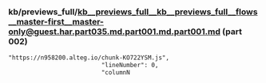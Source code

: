 ### kb/previews_full/kb__previews_full__kb__previews_full__flows__master-first__master-only@guest.har.part035.md.part001.md.part001.md (part 002)

```md
"https://n958200.alteg.io/chunk-KO722YSM.js",
                          "lineNumber": 0,
                          "columnN
```

```
